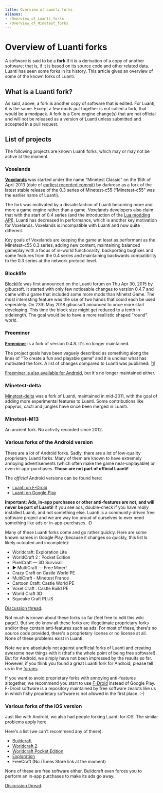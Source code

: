 ```yaml
---
title: Overview of Luanti forks
aliases:
- /Overview_of_Luanti_forks
- /Overview_of_Minetest_forks
---
```


# Overview of Luanti forks

A software is said to be a **fork** if it is a derivation of a copy of another software; that is, if it is based on its source code and other related data. Luanti has seen some forks in its history. This article gives an overview of some of the known forks of Luanti.

What is a Luanti fork?
----------------------

As said, above, a fork is another copy of software that is edited. For Luanti, it is the same. Except a few mods put together is not called a fork, that would be a modpack. A fork is a Core engine change(s) that are not official and will not be released as a version of Luanti unless submitted and accepted in a pull request.

List of projects
----------------

The following projects are known Luanti forks, which may or may not be active at the moment.

### Voxelands

**[Voxelands](http://www.voxelands.com/)** was started under the name “Minetest Classic” on the 15th of April 2013 (date of [earliest recorded commit](https://gitorious.org/minetest-classic/minetest-classic/commit/2c4e0bcbc94abca621aeaa6f5159d2637179da47)) by darkrose as a fork of the latest stable release of the 0.3 series of Minetest-c55 (“Minetest-c55” was the earlier name of Luanti).

The fork was motivated by a dissatisfaction of Luanti becoming more and more a game engine rather than a game. Voxelands developers also claim that with the start of 0.4 series (and the introduction of the [Lua modding API](https://wiki.luanti.org/Mods "Mods")), Luanti has decreased in performance, which is another key motivation for Voxelands. Voxelands is incompatible with Luanti and now quite different.

Key goals of Voxelands are keeping the game at least as performant as the Minetest-c55 0.3 series, adding new content, maintaining balanced gameplay with a focus of in-world functionality, backporting bugfixes and some features from the 0.4 series and maintaining backwards compatibility to the 0.3 series at the network protocol level.

### Blocklife

[Blocklife](https://forum.minetest.net/viewtopic.php?f=14&t=12021) was first announced on the Luanti forum on Thu Apr 30, 2015 by gibucsoft. It started with only few noticeable changes to version 0.4.7 and came with a game that included some more mods than Minetst Game. The most interesting feature was the use of two hands that could each be used seperately. On 23th May 2018 gibucsoft anounced to once more start developing. This time the block size might get reduced to a tenth in sidelength. The goal would be to have a more reallistic shaped “round” world.

### Freeminer

**[Freeminer](http://freeminer.org/)** is a fork of version 0.4.8. It's no longer maintained.

The project goals have been vaguely described as something along the lines of “To create a fun and playable game” and it is unclear what has motivated the fork. A list of changes compared to Luanti was published: [\[1\]](http://forum.freeminer.org/threads/full-list-of-changes-from-minetest.110/)

[Freeminer is also available for Android](https://f-droid.org/packages/org.freeminer.freeminer/), but it's no longer maintained either.

### Minetest-delta

[Minetest-delta](https://github.com/erlehmann/minetest-delta) was a fork of Luanti, maintained in mid-2011, with the goal of adding more experimental features to Luanti. Some contributions like papyrus, cacti and jungles have since been merged in Luanti.

### Minetest-M13

An ancient fork. No activity recorded since 2012.

### Various forks of the Android version

There are a lot of Android forks. Sadly, there are a lot of low-quality proprietary Luanti forks. Many of them are known to have extremely annoying advertisements (which often make the game near-unplayable) or even in-app-purchases. **Those are not part of official Luanti!**

The _official_ Android versions can be found here:

* [Luanti on F-Droid](https://f-droid.org/packages/net.minetest.minetest/)
* [Luanti on Google Play](https://play.google.com/store/apps/details?id=net.minetest.minetest)

**Important: Ads, in-app purchases or other anti-features are not, and will never be part of Luanti!** If you see ads, double-check if you have _really_ installed Luanti, and not something else. Luanti is a community-driven free software project and we are way too proud of ourselves to ever need something like ads or in-app-purchases. :D

Many of these Luanti forks come and go rather quickly. Here are some known names in Google Play (because it changes so quickly, this list ls likely outdated and incomplete):

* Worldcraft: Exploration Lite
* WorldCraft 2 : Pocket Edition
* PixelCraft — 3D Survival!
* ► MultiCraft ― Free Miner!
* Crazy Craft on Castle World PE
* MultiCraft - Minetest France
* Cartoon Craft: Castle World PE
* Voxel Craft : Castle Build PE
* World Craft 3D
* Squeake Craft PLUS

[Discussion thread](https://forum.minetest.net/viewtopic.php?f=3&t=16707).

Not much is known about these forks so far (feel free to edit this wiki page!). But we do know all these forks are illegetimate proprietary forks and/or they contain anti-features such as ads. For most of these, there's no source code provided, there's a proprietary license or no license at all. None of these problems exist in Luanti.

Note we are absolutely not against unofficial forks of Luanti and creating awesome new things with it (that's the whole point of being free software!). But for Android, we simply have not been impressed by the results so far. However, if you think you found a great Luanti fork for Android, please tell us in the [forums](https://forum.minetest.net/viewtopic.php?f=3&t=16707).

If you want to avoid proprietary forks with annoying anti-features altogether, we recommend you start to use [F-Droid](https://f-droid.org/) instead of Google Play. F-Droid software is a repository maintained by free software zealots like us in which fishy proprietary software is not allowed in the first place. :-)

### Various forks of the iOS version

Just like with Android, we also had people forking Luanti for iOS. The similar problems apply here.

Here's a list (we can't recommend any of these):

* [Buildcraft](https://itunes.apple.com/us/app/buildcraft-multiplayer-block-game/id740372768?mt=8)
* [Worldcraft 2](https://itunes.apple.com/us/app/worldcraft-survival-2/id900353132?mt=8)
* [Worldcraft Pocket Edition](https://itunes.apple.com/us/app/worldcraft-pocket-edition/id796349324?mt=8)
* [Exploration](https://itunes.apple.com/us/app/exploration-mind-world-of-craft-survival-game/id880642020?mt=8)
* FreeCraft (No iTunes Store link at the moment)

None of these are free software either. Buildcraft even forces you to perform an in-app purchases to make its ads go away.

[Discussion thread](https://forum.minetest.net/viewtopic.php?f=3&t=16707).